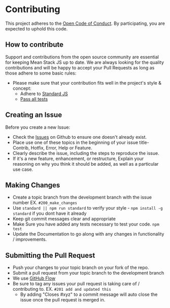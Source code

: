 # Contributing


This project adheres to the [Open Code of Conduct][code-of-conduct]. By participating, you are expected to uphold this code.

[code-of-conduct]: http://todogroup.org/opencodeofconduct/#Hub/opensource@github.com

## How to contribute

Support and contributions from the open source community are essential for keeping
Mean Stack JS up to date. We are always looking for the quality contributions and 
will be happy to accept your Pull Requests as long as those adhere to some basic rules:

* Please make sure that your contribution fits well in the project's style & concept:
  * Adhere to [Standard JS](http://standardjs.com/)
  * [Pass all tests](https://travis-ci.org/andjosh/mongo-throttle)

## Creating an Issue

Before you create a new Issue:
* Check the [Issues](https://github.com/andjosh/mongo-throttle/issues) on Github to ensure one doesn't already exist.
* Place use one of these topics in the beginning of your issue title- Contrib, Hotfix, Error, Help or Feature.
* Clearly describe the issue, including the steps to reproduce the issue.
* If it's a new feature, enhancement, or restructure, Explain your reasoning on why you think it should be added, as well as a particular use case.

## Making Changes

* Create a topic branch from the development branch with the issue number EX. `#200_make_changes`
* Use `standard || npm run standard` to verify your style - `npm install -g standard` if you dont have it already
* Keep git commit messages clear and appropriate
* Make Sure you have added any tests necessary to test your code. `npm test`
* Update the Documentation to go along with any changes in functionality / improvements.

## Submitting the Pull Request

* Push your changes to your topic branch on your fork of the repo.
* Submit a pull request from your topic branch to the development branch
* We use [GitHub Flow](https://guides.github.com/introduction/flow/)
* Be sure to tag any issues your pull request is taking care of / contributing to. EX. `#201 add and updated this`
  * By adding "Closes #xyz" to a commit message will auto close the issue once the pull request is merged in.
  
